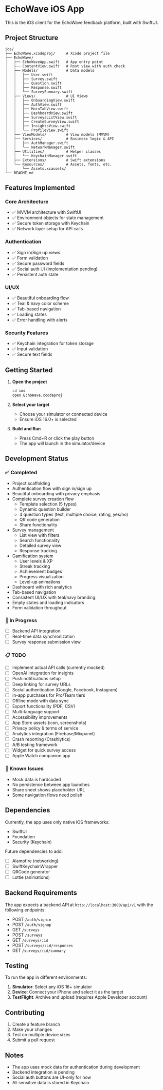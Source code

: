 # EchoWave iOS App

This is the iOS client for the EchoWave feedback platform, built with SwiftUI.

## Project Structure

```
ios/
├── EchoWave.xcodeproj/     # Xcode project file
├── EchoWave/
│   ├── EchoWaveApp.swift   # App entry point
│   ├── ContentView.swift   # Root view with auth check
│   ├── Models/             # Data models
│   │   ├── User.swift
│   │   ├── Survey.swift
│   │   ├── Question.swift
│   │   ├── Response.swift
│   │   └── SurveySummary.swift
│   ├── Views/              # UI Views
│   │   ├── OnboardingView.swift
│   │   ├── AuthView.swift
│   │   ├── MainTabView.swift
│   │   ├── DashboardView.swift
│   │   ├── SurveysListView.swift
│   │   ├── CreateSurveyView.swift
│   │   ├── InsightsView.swift
│   │   └── ProfileView.swift
│   ├── ViewModels/         # View models (MVVM)
│   ├── Services/           # Business logic & API
│   │   ├── AuthManager.swift
│   │   └── NetworkManager.swift
│   ├── Utilities/          # Helper classes
│   │   └── KeychainManager.swift
│   ├── Extensions/         # Swift extensions
│   └── Resources/          # Assets, fonts, etc.
│       └── Assets.xcassets/
└── README.md
```

## Features Implemented

### Core Architecture
- ✅ MVVM architecture with SwiftUI
- ✅ Environment objects for state management
- ✅ Secure token storage with Keychain
- ✅ Network layer setup for API calls

### Authentication
- ✅ Sign in/Sign up views
- ✅ Form validation
- ✅ Secure password fields
- ✅ Social auth UI (implementation pending)
- ✅ Persistent auth state

### UI/UX
- ✅ Beautiful onboarding flow
- ✅ Teal & navy color scheme
- ✅ Tab-based navigation
- ✅ Loading states
- ✅ Error handling with alerts

### Security Features
- ✅ Keychain integration for token storage
- ✅ Input validation
- ✅ Secure text fields

## Getting Started

1. **Open the project**
   ```bash
   cd ios
   open EchoWave.xcodeproj
   ```

2. **Select your target**
   - Choose your simulator or connected device
   - Ensure iOS 16.0+ is selected

3. **Build and Run**
   - Press Cmd+R or click the play button
   - The app will launch in the simulator/device

## Development Status

### ✅ Completed
- Project scaffolding
- Authentication flow with sign in/sign up
- Beautiful onboarding with privacy emphasis
- Complete survey creation flow
  - Template selection (5 types)
  - Dynamic question builder
  - 4 question types (text, multiple choice, rating, yes/no)
  - QR code generation
  - Share functionality
- Survey management
  - List view with filters
  - Search functionality
  - Detailed survey view
  - Response tracking
- Gamification system
  - User levels & XP
  - Streak tracking
  - Achievement badges
  - Progress visualization
  - Level-up animations
- Dashboard with rich analytics
- Tab-based navigation
- Consistent UI/UX with teal/navy branding
- Empty states and loading indicators
- Form validation throughout

### 🚧 In Progress
- [ ] Backend API integration
- [ ] Real-time data synchronization
- [ ] Survey response submission view

### 📋 TODO
- [ ] Implement actual API calls (currently mocked)
- [ ] OpenAI integration for insights
- [ ] Push notifications setup
- [ ] Deep linking for survey URLs
- [ ] Social authentication (Google, Facebook, Instagram)
- [ ] In-app purchases for Pro/Team tiers
- [ ] Offline mode with data sync
- [ ] Export functionality (PDF, CSV)
- [ ] Multi-language support
- [ ] Accessibility improvements
- [ ] App Store assets (icon, screenshots)
- [ ] Privacy policy & terms of service
- [ ] Analytics integration (Firebase/Mixpanel)
- [ ] Crash reporting (Crashlytics)
- [ ] A/B testing framework
- [ ] Widget for quick survey access
- [ ] Apple Watch companion app

### 🐛 Known Issues
- Mock data is hardcoded
- No persistence between app launches
- Share sheet shows placeholder URL
- Some navigation flows need polish

## Dependencies

Currently, the app uses only native iOS frameworks:
- SwiftUI
- Foundation
- Security (Keychain)

Future dependencies to add:
- [ ] Alamofire (networking)
- [ ] SwiftKeychainWrapper
- [ ] QRCode generator
- [ ] Lottie (animations)

## Backend Requirements

The app expects a backend API at `http://localhost:3000/api/v1` with the following endpoints:
- POST `/auth/signin`
- POST `/auth/signup`
- GET `/surveys`
- POST `/surveys`
- GET `/surveys/:id`
- POST `/surveys/:id/responses`
- GET `/surveys/:id/summary`

## Testing

To run the app in different environments:

1. **Simulator**: Select any iOS 16+ simulator
2. **Device**: Connect your iPhone and select it as the target
3. **TestFlight**: Archive and upload (requires Apple Developer account)

## Contributing

1. Create a feature branch
2. Make your changes
3. Test on multiple device sizes
4. Submit a pull request

## Notes

- The app uses mock data for authentication during development
- Backend integration is pending
- Social auth buttons are UI-only for now
- All sensitive data is stored in Keychain 